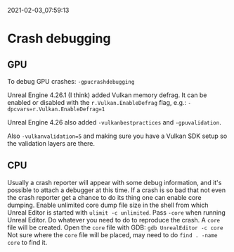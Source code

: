 2021-02-03_07:59:13

# Crash debugging

## GPU

To debug GPU crashes: `-gpucrashdebugging`

Unreal Engine 4.26.1 (I think) added Vulkan memory defrag.
It can be enabled or disabled with the `r.Vulkan.EnableDefrag` flag, e.g.:
`-dpcvars=r.Vulkan.EnableDefrag=1`

Unreal Engine 4.26 also added `-vulkanbestpractices` and `-gpuvalidation`.

Also `-vulkanvalidation=5` and making sure you have a Vulkan SDK setup so the validation layers are there.

## CPU

Usually a crash reporter will appear with some debug information, and it's possible to attach a debugger at this time.
If a crash is so bad that not even the crash reporter get a chance to do its thing one can enable core dumping.
Enable unlimited core dump file size in the shell from which Unreal Editor is started with `ulimit -c unlimited`.
Pass `-core` when running Unreal Editor.
Do whatever you need to do to reproduce the crash.
A `core` file will be created.
Open the `core` file with GDB: `gdb UnrealEditor -c core`
Not sure where the `core` file will be placed, may need to do `find . -name core` to find it.